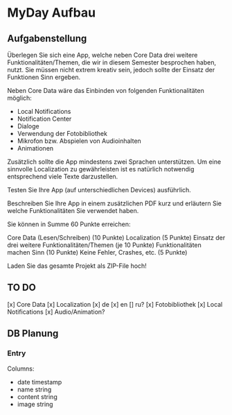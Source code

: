 # MyDay Aufbau

## Aufgabenstellung

Überlegen Sie sich eine App, welche neben Core Data drei weitere Funktionalitäten/Themen, die wir in diesem Semester besprochen haben, nutzt. Sie müssen nicht extrem kreativ sein, jedoch sollte der Einsatz der Funktionen Sinn ergeben.

Neben Core Data wäre das Einbinden von folgenden Funktionalitäten möglich:

- Local Notifications
- Notification Center
- Dialoge
- Verwendung der Fotobibliothek
- Mikrofon bzw. Abspielen von Audioinhalten
- Animationen

Zusätzlich sollte die App mindestens zwei Sprachen unterstützen. Um eine sinnvolle Localization zu gewährleisten ist es natürlich notwendig entsprechend viele Texte darzustellen.

Testen Sie Ihre App (auf unterschiedlichen Devices) ausführlich.

Beschreiben Sie Ihre App in einem zusätzlichen PDF kurz und erläutern Sie welche Funktionalitäten Sie verwendet haben.


Sie können in Summe 60 Punkte erreichen:

Core Data (Lesen/Schreiben) (10 Punkte)
Localization (5 Punkte)
Einsatz der drei weitere Funktionalitäten/Themen (je 10 Punkte)
Funktionalitäten machen Sinn (10 Punkte)
Keine Fehler, Crashes, etc. (5 Punkte)


Laden Sie das gesamte Projekt als ZIP-File hoch!

## TO DO

[x] Core Data
[x] Localization
  [x] de
  [x] en
  [] ru?
[x] Fotobibliothek
[x] Local Notifications
[x] Audio/Animation?


## DB Planung

### Entry

Columns:
- date timestamp
- name string
- content string
- image string

